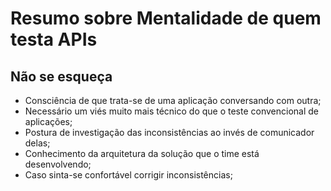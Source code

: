 # Resumo sobre Mentalidade de quem testa APIs

## Não se esqueça

- Consciência de que trata-se de uma aplicação conversando com outra;
- Necessário um viés muito mais técnico do que o teste convencional de aplicações;
- Postura de investigação das inconsistências ao invés de comunicador delas;
- Conhecimento da arquitetura da solução que o time está desenvolvendo;
- Caso sinta-se confortável corrigir inconsistências;